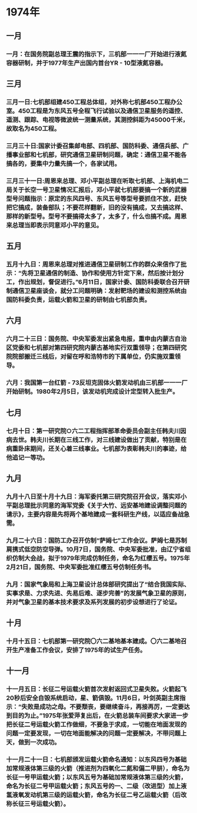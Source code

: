 # 1974年
## 一月
### 一月：在国务院副总理王震的指示下，三机部一一一厂开始进行液氮容器研制，并于1977年生产出国内首台YR - 10型液氮容器。
## 三月
### 三月一日:七机部组建450工程总体组，对外称七机部450工程办公室。450工程是为东风五号全程飞行试验以及通信卫星服务的遥控、遥测、跟踪、电视等微波统一测量系统，其测控斜距为45000千米，故取名为450工程。
### 三月三十日:国家计委召集邮电部、四机部、国防科委、通信兵部、广播事业部和七机部，研究通信卫星研制问题，确定：通信卫星不能各搞各的，要集中力量先搞一个，各家试用。
### 三月三十一日:周恩来总理、邓小平副总理在听取七机部、上海机电二局关于长空一号卫星情况汇报后，邓小平就七机部要搞一个新的武器型号问题指示：原定的东风四号、东风五号等型号要抓住不放，赶快把它搞成，装备部队；不要花样翻新，旧的没有搞成，又去搞这样、那样的新型号。型号不要搞得太多了，太多了，什么也搞不成。周恩来总理当即表示同意邓小平的意见。
## 五月
### 五月十九日：周恩来总理对推进通信卫星研制工作的群众来信作了批示：“先将卫星通信的制造、协作和使用方针定下来，然后按计划分工，作出规划，督促进行。”6月11日，国家计委、国防科委联合召开研制通信卫星座谈会，就分工问题明确：发射靶场的建设和测控系统由国防科委负责，运载火箭和卫星的研制由七机部负责。
## 六月
### 六月二十三日：国务院、中央军委发出紧急电报，重申由内蒙古自治区党委和七机部对第四研究院内蒙古基地实行双重领导；在第四研究院院部搬迁三线后，对留在呼和浩特市的下属单位，仍实施双重领导。
### 六月：我国第一台红箭 - 73反坦克固体火箭发动机由三机部一一一厂开始研制。1980年2月5日，该发动机完成设计定型转入批生产。
## 七月
### 七月十日：第一研究院○六二工程指挥部革命委员会副主任韩夫川因病去世。韩夫川长期在三线工作，对三线建设做出了贡献，特别是在病重卧床期间，还关心着三线事业。七机部为表彰韩夫川的事迹，给他追记一等功。
## 九月
### 九月十八日至十月十九日：海军委托第三研究院召开会议，落实邓小平副总理批示同意的海军党委《关于大竹、远安基地建设调整问题的请示》，主要内容是先将两个基地建成一套科研生产线，以适应备战急需。
### 九月二十六日：国防工办召开仿制“萨姆七”工作会议。萨姆七是苏制肩携式低空防空导弹。10月7日，国务院、中央军委批准，由辽宁省组织仿制大会战，拟于1979年完成仿制任务，命名为红缨五号。1975年2月21日，国务院、中央军委批准红缨五号仿制任务书。
### 九月：国家气象局和上海卫星设计总体部研究提出了“结合我国实际、实事求是、力求先进、先易后难、逐步完善”的发展气象卫星的原则，并对气象卫星的基本技术要求及系列发展的初步设想进行了论证。
## 十月
### 十月十五日：七机部第一研究院〇六二基地基本建成。〇六二基地召开生产准备工作会议，安排了1975年的试生产任务。
## 十一月
### 十一月五日：长征二号运载火箭首次发射返回式卫星失败。火箭起飞20秒后安全自毁系统启动，星、箭俱毁。11月6日，叶剑英副主席指示：“失败是成功之母。不要颓丧，要继续奋斗，再接再厉，一定要达到目的为止。”1975年张爱萍复出后，在火箭总装车间要求大家进一步把长征二号运载火箭工作做细，不要急于求成，一切能在地面发现的问题一定要发现，一切在地面能解决的问题一定要解决，不带问题上天，做到一次成功。
### 十一月二十一日：七机部颁发运载火箭命名通知：以东风四号为基础加常规液体第三级的火箭（推进剂为四氧化二氮和偏二甲肼），命名为长征一号甲运载火箭；以东风五号为基础加常规液体第三级的火箭，命名为长征二号甲运载火箭；东风五号的一、二级（改进型）加上液氢液氧发动机第三级的运载火箭，命名为长征二号乙运载火箭（后改称长征三号运载火箭）。
